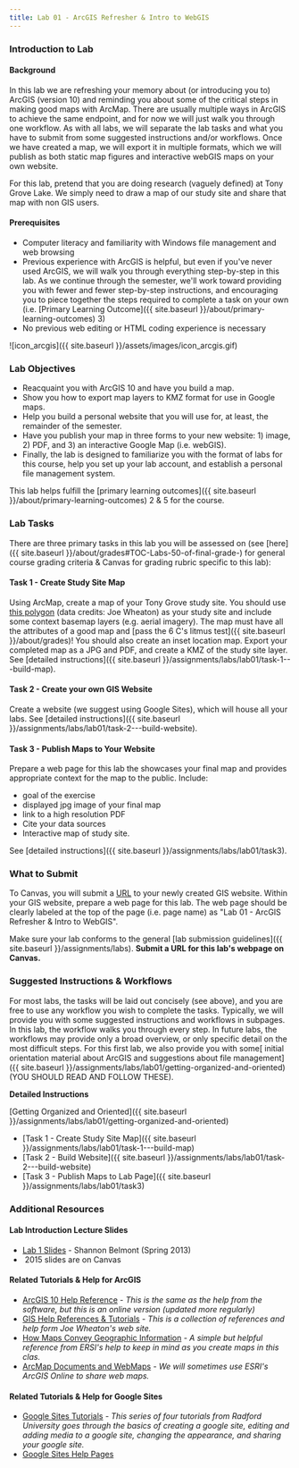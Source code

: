 ```yaml
---
title: Lab 01 - ArcGIS Refresher & Intro to WebGIS
---
```


### Introduction to Lab

#### Background

In this lab we are refreshing your memory about (or introducing you to) ArcGIS (version 10) and reminding you about some of the critical steps in making good maps with ArcMap. There are usually multiple ways in ArcGIS to achieve the same endpoint, and for now we will just walk you through one workflow. As with all labs, we will separate the lab tasks and what you have to submit from some suggested instructions and/or workflows.  Once we have created a map, we will export it in multiple formats, which we will publish as both static map figures and interactive webGIS maps on your own website. 

For this lab, pretend that you are doing research (vaguely defined) at Tony Grove Lake. We simply need to draw a map of our study site and share that map with non GIS users. 

#### Prerequisites

- Computer literacy and familiarity with Windows file management and web browsing
- Previous experience with ArcGIS is helpful, but even if you've never used ArcGIS, we will walk you through everything step-by-step in this lab. As we continue through the semester, we'll work toward providing you with fewer and fewer step-by-step instructions, and encouraging you to piece together the steps required to complete a task on your own (i.e. [Primary Learning Outcome]({{ site.baseurl }}/about/primary-learning-outcomes) 3)
- No previous web editing or HTML coding experience is necessary

![icon_arcgis]({{ site.baseurl }}/assets/images/icon_arcgis.gif)

### Lab Objectives

- Reacquaint you with ArcGIS 10 and have you build a map.
- Show you how to export map layers to KMZ format for use in Google maps.
- Help you build a personal website that you will use for, at least, the remainder of the semester.
- Have you publish your map in three forms to your new website: 1) image, 2) PDF, and 3) an interactive Google Map (i.e. webGIS). 
- Finally, the lab is designed to familiarize you with the format of labs for this course, help you set up your lab account, and establish a personal file management system.  

This lab helps fulfill the [primary learning outcomes]({{ site.baseurl }}/about/primary-learning-outcomes) 2 & 5 for the course.

### Lab Tasks

There are three primary tasks in this lab you will be assessed on (see [here]({{ site.baseurl }}/about/grades#TOC-Labs-50-of-final-grade-) for general course grading criteria & Canvas for grading rubric specific to this lab):

#### Task 1 - Create Study Site Map

Using ArcMap, create a map of your Tony Grove study site. You should use [this polygon](http://etal.usu.edu/Courses/GIS/2012/Labs/Lab01/Lab01_StudySite.zip) (data credits: Joe Wheaton) as your study site and include some context basemap layers (e.g. aerial imagery). The map must have all the attributes of a good map and [pass the 6 C's litmus test]({{ site.baseurl }}/about/grades)! You should also create an inset location map. Export your completed map as a JPG and PDF, and create a KMZ of the study site layer. See [detailed instructions]({{ site.baseurl }}/assignments/labs/lab01/task-1---build-map).

#### Task 2 - Create your own GIS Website

Create a website (we suggest using Google Sites), which will house all your labs.  See [detailed instructions]({{ site.baseurl }}/assignments/labs/lab01/task-2---build-website).

#### Task 3 - Publish Maps to Your Website

Prepare a web page for this lab the showcases your final map and provides appropriate context for the map to the public.  Include:

- goal of the exercise
- displayed jpg image of your final map
- link to a high resolution PDF
- Cite your data sources
- Interactive map of study site.

See [detailed instructions]({{ site.baseurl }}/assignments/labs/lab01/task3).

### What to Submit

To Canvas, you will submit a [URL](https://www.merriam-webster.com/dictionary/URL) to your newly created GIS website. Within your GIS website, prepare a web page for this lab.   The web page should be clearly labeled at the top of the page (i.e. page name) as "Lab 01 - ArcGIS Refresher & Intro to WebGIS". 

Make sure your lab conforms to the general [lab submission guidelines]({{ site.baseurl }}/assignments/labs). **Submit a URL for this lab's webpage **on Canvas**.** 

### Suggested Instructions & Workflows

For most labs, the tasks will be laid out concisely (see above), and you are free to use any workflow you wish to complete the tasks. Typically, we will provide you with some suggested instructions and workflows in subpages. In this lab, the workflow walks you through every step. In future labs, the workflows may provide only a broad overview, or only specific detail on the most difficult steps. For this first lab, we also provide you with some[ initial orientation material about ArcGIS and suggestions about file management]({{ site.baseurl }}/assignments/labs/lab01/getting-organized-and-oriented) (YOU SHOULD READ AND FOLLOW THESE).

**Detailed Instructions**

[Getting Organized and Oriented]({{ site.baseurl }}/assignments/labs/lab01/getting-organized-and-oriented)

- [Task 1 - Create Study Site Map]({{ site.baseurl }}/assignments/labs/lab01/task-1---build-map)
- [Task 2 - Build Website]({{ site.baseurl }}/assignments/labs/lab01/task-2---build-website)
- [Task 3 - Publish Maps to Lab Page]({{ site.baseurl }}/assignments/labs/lab01/task3)

### Additional Resources

#### Lab Introduction Lecture Slides

-  [Lab 1 Slides](http://etal.usu.edu/Courses/GIS/2013/Lab/ppt/4930_wk01_intro.pdf) - Shannon Belmont (Spring 2013)
- ​      2015 slides are on Canvas

#### Related Tutorials & Help for ArcGIS

- [ArcGIS 10 Help Reference](http://help.arcgis.com/en/arcgisdesktop/10.0/help/index.html) - *This is the same as the help from the software, but this is an online version (updated more regularly)*
- [GIS Help References & Tutorials](http://www.joewheaton.org/Home/students-teaching/teaching-materials/gis-help) - *This is a collection of references and help form Joe Wheaton's web site.*
- [How Maps Convey Geographic Information](http://help.arcgis.com/en/arcgisdesktop/10.0/help/index.html#/How_maps_convey_geographic_information/00v20000000s000000/) *- A simple but helpful reference from ERSI's help to keep in mind as you create maps in this clas.*
- [ArcMap Documents and WebMaps](http://help.arcgis.com/en/arcgisdesktop/10.0/help/index.html#/ArcMap_documents_and_Web_maps/00v200000017000000/) - *We will sometimes use ESRI's ArcGIS Online to share web maps.*

#### Related Tutorials & Help for Google Sites

- [Google Sites Tutorials](http://www.youtube.com/user/RadfordEducation#p/c/9B1A16826A62DD66) - *This series of four tutorials from Radford University goes through the basics of creating a google site, editing and adding media to a google site, changing the appearance, and sharing your google site.*
- [Google Sites Help Pages](http://sites.google.com/support/?hl=en)

